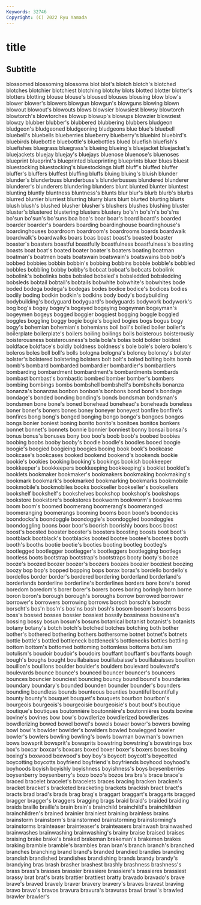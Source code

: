 ```yaml
---
Keywords: 32746
Copyright: (C) 2022 Ryu Yamada
---
```



# title

## Subtitle
blossomed blossoming blossoms blot blot's blotch blotch's blotched blotches
blotchier blotchiest blotching blotchy blots blotted blotter blotter's blotters blotting
blouse blouse's bloused blouses blousing blow blow's blower blower's blowers
blowgun blowgun's blowguns blowing blown blowout blowout's blowouts blows blowsier
blowsiest blowsy blowtorch blowtorch's blowtorches blowup blowup's blowups blowzier blowziest
blowzy blubber blubber's blubbered blubbering blubbers bludgeon bludgeon's bludgeoned bludgeoning
bludgeons blue blue's bluebell bluebell's bluebells blueberries blueberry blueberry's bluebird
bluebird's bluebirds bluebottle bluebottle's bluebottles blued bluefish bluefish's bluefishes bluegrass
bluegrass's blueing blueing's bluejacket bluejacket's bluejackets bluejay bluejay's bluejays bluenose
bluenose's bluenoses blueprint blueprint's blueprinted blueprinting blueprints bluer blues bluest
bluestocking bluestocking's bluestockings bluff bluff's bluffed bluffer bluffer's bluffers bluffest
bluffing bluffs bluing bluing's bluish blunder blunder's blunderbuss blunderbuss's blunderbusses
blundered blunderer blunderer's blunderers blundering blunders blunt blunted blunter bluntest
blunting bluntly bluntness bluntness's blunts blur blur's blurb blurb's blurbs
blurred blurrier blurriest blurring blurry blurs blurt blurted blurting blurts
blush blush's blushed blusher blusher's blushers blushes blushing bluster bluster's
blustered blustering blusters blustery bo's'n bo's'n's bo's'ns bo'sun bo'sun's bo'suns
boa boa's boar boar's board board's boarded boarder boarder's boarders
boarding boardinghouse boardinghouse's boardinghouses boardroom boardroom's boardrooms boards boardwalk boardwalk's
boardwalks boars boas boast boast's boasted boaster boaster's boasters boastful
boastfully boastfulness boastfulness's boasting boasts boat boat's boated boater boater's
boaters boating boatman boatman's boatmen boats boatswain boatswain's boatswains bob
bob's bobbed bobbies bobbin bobbin's bobbing bobbins bobble bobble's bobbled
bobbles bobbling bobby bobby's bobcat bobcat's bobcats bobolink bobolink's bobolinks
bobs bobsled bobsled's bobsledded bobsledding bobsleds bobtail bobtail's bobtails bobwhite
bobwhite's bobwhites bode boded bodega bodega's bodegas bodes bodice bodice's
bodices bodies bodily boding bodkin bodkin's bodkins body body's bodybuilding
bodybuilding's bodyguard bodyguard's bodyguards bodywork bodywork's bog bog's bogey bogey's
bogeyed bogeying bogeyman bogeyman's bogeymen bogeys bogged boggier boggiest bogging
boggle boggled boggles boggling boggy bogie bogie's bogied bogies bogs
bogus bogy bogy's bohemian bohemian's bohemians boil boil's boiled boiler
boiler's boilerplate boilerplate's boilers boiling boilings boils boisterous boisterously boisterousness
boisterousness's bola bola's bolas bold bolder boldest boldface boldface's boldly
boldness boldness's bole bole's bolero bolero's boleros boles boll boll's
bolls bologna bologna's boloney boloney's bolster bolster's bolstered bolstering bolsters
bolt bolt's bolted bolting bolts bomb bomb's bombard bombarded bombardier
bombardier's bombardiers bombarding bombardment bombardment's bombardments bombards bombast bombast's bombastic
bombed bomber bomber's bombers bombing bombings bombs bombshell bombshell's bombshells
bonanza bonanza's bonanzas bonbon bonbon's bonbons bond bond's bondage bondage's
bonded bonding bonding's bonds bondsman bondsman's bondsmen bone bone's boned
bonehead bonehead's boneheads boneless boner boner's boners bones boney boneyer
boneyest bonfire bonfire's bonfires bong bong's bonged bonging bongo bongo's
bongoes bongos bongs bonier boniest boning bonito bonito's bonitoes bonitos
bonkers bonnet bonnet's bonnets bonnie bonnier bonniest bonny bonsai bonsai's
bonus bonus's bonuses bony boo boo's boob boob's boobed boobies
boobing boobs booby booby's boodle boodle's boodles booed boogie boogie's
boogied boogieing boogies booing book book's bookcase bookcase's bookcases booked
bookend bookend's bookends bookie bookie's bookies booking booking's bookings bookish
bookkeeper bookkeeper's bookkeepers bookkeeping bookkeeping's booklet booklet's booklets bookmaker bookmaker's
bookmakers bookmaking bookmaking's bookmark bookmark's bookmarked bookmarking bookmarks bookmobile bookmobile's
bookmobiles books bookseller bookseller's booksellers bookshelf bookshelf's bookshelves bookshop bookshop's
bookshops bookstore bookstore's bookstores bookworm bookworm's bookworms boom boom's boomed
boomerang boomerang's boomeranged boomeranging boomerangs booming booms boon boon's boondocks
boondocks's boondoggle boondoggle's boondoggled boondoggles boondoggling boons boor boor's boorish
boorishly boors boos boost boost's boosted booster booster's boosters boosting
boosts boot boot's bootblack bootblack's bootblacks booted bootee bootee's bootees
booth booth's booths bootie bootie's booties booting bootleg bootleg's bootlegged
bootlegger bootlegger's bootleggers bootlegging bootlegs bootless boots bootstrap bootstrap's bootstraps
booty booty's booze booze's boozed boozer boozer's boozers boozes boozier
booziest boozing boozy bop bop's bopped bopping bops borax borax's
bordello bordello's bordellos border border's bordered bordering borderland borderland's borderlands
borderline borderline's borderlines borders bore bore's bored boredom boredom's borer
borer's borers bores boring boringly born borne boron boron's borough
borough's boroughs borrow borrowed borrower borrower's borrowers borrowing borrows borsch
borsch's borscht borscht's bos'n bos'n's bos'ns bosh bosh's bosom bosom's
bosoms boss boss's bossed bosses bossier bossiest bossily bossiness bossiness's
bossing bossy bosun bosun's bosuns botanical botanist botanist's botanists botany
botany's botch botch's botched botches botching both bother bother's bothered
bothering bothers bothersome botnet botnet's botnets bottle bottle's bottled bottleneck
bottleneck's bottlenecks bottles bottling bottom bottom's bottomed bottoming bottomless bottoms
botulism botulism's boudoir boudoir's boudoirs bouffant bouffant's bouffants bough bough's
boughs bought bouillabaisse bouillabaisse's bouillabaisses bouillon bouillon's bouillons boulder boulder's
boulders boulevard boulevard's boulevards bounce bounce's bounced bouncer bouncer's bouncers
bounces bouncier bounciest bouncing bouncy bound bound's boundaries boundary boundary's
bounded bounden bounder bounder's bounders bounding boundless bounds bounteous bounties
bountiful bountifully bounty bounty's bouquet bouquet's bouquets bourbon bourbon's bourgeois
bourgeois's bourgeoisie bourgeoisie's bout bout's boutique boutique's boutiques boutonnière boutonnière's
boutonnières bouts bovine bovine's bovines bow bow's bowdlerize bowdlerized bowdlerizes
bowdlerizing bowed bowel bowel's bowels bower bower's bowers bowing bowl
bowl's bowlder bowlder's bowlders bowled bowlegged bowler bowler's bowlers bowling
bowling's bowls bowman bowman's bowmen bows bowsprit bowsprit's bowsprits bowstring
bowstring's bowstrings box box's boxcar boxcar's boxcars boxed boxer boxer's
boxers boxes boxing boxing's boxwood boxwood's boy boy's boycott boycott's
boycotted boycotting boycotts boyfriend boyfriend's boyfriends boyhood boyhood's boyhoods boyish
boyishly boyishness boyishness's boys boysenberries boysenberry boysenberry's bozo bozo's bozos
bra bra's brace brace's braced bracelet bracelet's bracelets braces bracing
bracken bracken's bracket bracket's bracketed bracketing brackets brackish bract bract's
bracts brad brad's brads brag brag's braggart braggart's braggarts bragged
bragger bragger's braggers bragging brags braid braid's braided braiding braids
braille braille's brain brain's brainchild brainchild's brainchildren brainchildren's brained brainier
brainiest braining brainless brains brainstorm brainstorm's brainstormed brainstorming brainstorming's brainstorms
brainteaser brainteaser's brainteasers brainwash brainwashed brainwashes brainwashing brainwashing's brainy braise
braised braises braising brake brake's braked brakeman brakeman's brakemen brakes
braking bramble bramble's brambles bran bran's branch branch's branched branches
branching brand brand's branded brandied brandies branding brandish brandished brandishes
brandishing brands brandy brandy's brandying bras brash brasher brashest brashly
brashness brashness's brass brass's brasses brassier brassiere brassiere's brassieres brassiest
brassy brat brat's brats brattier brattiest bratty bravado bravado's brave
brave's braved bravely braver bravery bravery's braves bravest braving bravo
bravo's bravos bravura bravura's bravuras brawl brawl's brawled brawler brawler's
